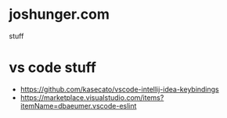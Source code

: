 # joshunger.com
stuff

# vs code stuff
- https://github.com/kasecato/vscode-intellij-idea-keybindings
- https://marketplace.visualstudio.com/items?itemName=dbaeumer.vscode-eslint
